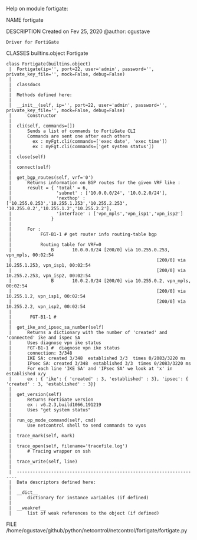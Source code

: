 Help on module fortigate:

NAME
    fortigate

DESCRIPTION
    Created on Fev 25, 2020
    @author: cgustave
    
    Driver for FortiGate

CLASSES
    builtins.object
        Fortigate
    
    class Fortigate(builtins.object)
     |  Fortigate(ip='', port=22, user='admin', password='', private_key_file='', mock=False, debug=False)
     |  
     |  classdocs
     |  
     |  Methods defined here:
     |  
     |  __init__(self, ip='', port=22, user='admin', password='', private_key_file='', mock=False, debug=False)
     |      Constructor
     |  
     |  cli(self, commands=[])
     |      Sends a list of commands to FortiGate CLI
     |      Commands are sent one after each others
     |        ex : myFgt.cli(commands=['exec date', 'exec time'])
     |        ex : myFgt.cli(commands=['get system status'])
     |  
     |  close(self)
     |  
     |  connect(self)
     |  
     |  get_bgp_routes(self, vrf='0')
     |      Returns information on BGP routes for the given VRF like :
     |      result = { 'total' = 6,
     |                 'subnet' : ['10.0.0.0/24', '10.0.2.0/24'],
     |                 'nexthop' : ['10.255.0.253','10.255.1.253','10.255.2.253', '10.255.0.2','10.255.1.2','10.255.2.2'],
     |                 'interface' : ['vpn_mpls','vpn_isp1','vpn_isp2']
     |               } 
     |      
     |      For :
     |           FGT-B1-1 # get router info routing-table bgp
     |      
     |           Routing table for VRF=0
     |               B       10.0.0.0/24 [200/0] via 10.255.0.253, vpn_mpls, 00:02:54
     |                                                       [200/0] via 10.255.1.253, vpn_isp1, 00:02:54
     |                                                       [200/0] via 10.255.2.253, vpn_isp2, 00:02:54
     |               B       10.0.2.0/24 [200/0] via 10.255.0.2, vpn_mpls, 00:02:54
     |                                                       [200/0] via 10.255.1.2, vpn_isp1, 00:02:54
     |                                                       [200/0] via 10.255.2.2, vpn_isp2, 00:02:54
     |      
     |       FGT-B1-1 #
     |  
     |  get_ike_and_ipsec_sa_number(self)
     |      Returns a dictionary with the number of 'created' and 'connected' ike and ispec SA
     |      Uses diagnose vpn ike status
     |      FGT-B1-1 #  diagnose vpn ike status
     |      connection: 3/348
     |      IKE SA: created 3/348  established 3/3  times 0/2083/3220 ms
     |      IPsec SA: created 3/348  established 3/3  times 0/2083/3220 ms
     |      For each line 'IKE SA' and 'IPsec SA' we look at 'x' in established x/y 
     |      ex : { 'ike': { 'created' : 3, 'established' : 3}, 'ipsec': { 'created' : 3, 'established' : 3}}
     |  
     |  get_version(self)
     |      Returns FortiGate version
     |      ex : v6.2.3,build1066,191219
     |      Uses "get system status"
     |  
     |  run_op_mode_command(self, cmd)
     |      Use netcontrol shell to send commands to vyos
     |  
     |  trace_mark(self, mark)
     |  
     |  trace_open(self, filename='tracefile.log')
     |      # Tracing wrapper on ssh
     |  
     |  trace_write(self, line)
     |  
     |  ----------------------------------------------------------------------
     |  Data descriptors defined here:
     |  
     |  __dict__
     |      dictionary for instance variables (if defined)
     |  
     |  __weakref__
     |      list of weak references to the object (if defined)

FILE
    /home/cgustave/github/python/netcontrol/netcontrol/fortigate/fortigate.py


